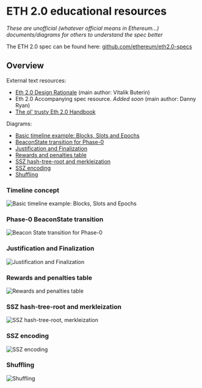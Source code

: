 # ETH 2.0 educational resources

*These are unofficial (whatever official means in Ethereum...) documents/diagrams for others to understand the spec better*

The ETH 2.0 spec can be found here: [github.com/ethereum/eth2.0-specs](https://github.com/ethereum/eth2.0-specs)


## Overview

External text resources:

- [Eth 2.0 Design Rationale](https://notes.ethereum.org/s/rkhCgQteN) (main author: Vitalik Buterin)
- Eth 2.0 Accompanying spec resource. *Added soon* (main author: Danny Ryan)
- [The ol' trusty Eth 2.0 Handbook](https://notes.ethereum.org/s/BkSZAJNwX)

Diagrams:

- [Basic timeline example: Blocks, Slots and Epochs](#timeline-concept)
- [BeaconState transition for Phase-0](#phase-0-beaconstate-transition)
- [Justification and Finalization](#justification-and-finalization)
- [Rewards and penalties table](#rewards-and-penalties-table)
- [SSZ hash-tree-root and merkleization](#ssz-hash-tree-root-and-merkleization)
- [SSZ encoding](#ssz-encoding)
- [Shuffling](#shuffling)


### Timeline concept

![Basic timeline example: Blocks, Slots and Epochs](eth2-timeline.svg)


### Phase-0 BeaconState transition

![Beacon State transition for Phase-0](eth2-transition.svg)


### Justification and Finalization

![Justification and Finalization](eth2-finalization.svg)


### Rewards and penalties table

![Rewards and penalties table](eth2-rewards-penalties.svg)


### SSZ hash-tree-root and merkleization

![SSZ hash-tree-root, merkleization](eth2-htr.svg)


### SSZ encoding

![SSZ encoding](eth2-ssz.svg)


### Shuffling

![Shuffling](eth2-shuffling.svg)
